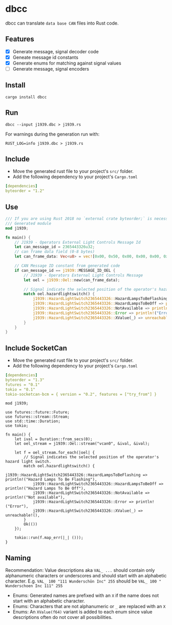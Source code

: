 # dbcc
dbcc can translate `data base CAN` files into Rust code.

## Features
- [x] Generate message, signal decoder code
- [x] Geneate message id constants
- [x] Generate enums for matching against signal values
- [ ] Generate message, signal encoders

## Install
```
cargo install dbcc
```

## Run
```
dbcc --input j1939.dbc > j1939.rs
```

For warnings during the generation run with:

```
RUST_LOG=info j1939.dbc > j1939.rs
```

## Include
- Move the generated rust file to your project's `src/` folder.
- Add the following dependency to your project's `Cargo.toml`
```YAML
[dependencies]
byteorder = "1.2"
```

## Use
```Rust
/// If you are using Rust 2018 no `external crate byteorder;` is necessary
/// Generated module
mod j1939;

fn main() {
    // J1939 - Operators External Light Controls Message Id
    let can_message_id = 2365443326u32;
    // can frame data field (0-8 bytes)
    let can_frame_data: Vec<u8> = vec![0x00, 0x50, 0x00, 0x00, 0x00, 0x00, 0x00, 0x00];

    // CAN Message ID constant from generated code
    if can_message_id == j1939::MESSAGE_ID_OEL {
        // J1939 - Operators External Light Controls Message
        let oel = j1939::Oel::new(can_frame_data);

        // Signal indicate the selected position of the operator's hazard light switch.
        match oel.hazardlightswitch() {
            j1939::HazardLightSwitch2365443326::HazardLampsToBeFlashing => println!("Hazard Lamps To Be Flashing"),
            j1939::HazardLightSwitch2365443326::HazardLampsToBeOff => println!("Hazard Lamps To Be Off"),
            j1939::HazardLightSwitch2365443326::NotAvailable => println!("Not available"),
            j1939::HazardLightSwitch2365443326::Error => println!("Error"),
            j1939::HazardLightSwitch2365443326::XValue(_) => unreachable!(),
        }
    }
}
```

## Include SocketCan
- Move the generated rust file to your project's `src/` folder.
- Add the following dependency to your project's `Cargo.toml`
```YAML
[dependencies]
byteorder = "1.3"
futures = "0.1"
tokio = "0.1"
tokio-socketcan-bcm = { version = "0.2", features = ["try_from"] }
```

```
mod j1939;

use futures::future::Future;
use futures::stream::Stream;
use std::time::Duration;
use tokio;

fn main() {
    let ival = Duration::from_secs(0);
    let oel_stream = j1939::Oel::stream("vcan0", &ival, &ival);

    let f = oel_stream.for_each(|oel| {
        // Signal indicates the selected position of the operator's hazard light switch.
        match oel.hazardlightswitch() {
            j1939::HazardLightSwitch2365443326::HazardLampsToBeFlashing => println!("Hazard Lamps To Be Flashing"),
            j1939::HazardLightSwitch2365443326::HazardLampsToBeOff => println!("Hazard Lamps To Be Off"),
            j1939::HazardLightSwitch2365443326::NotAvailable => println!("Not available"),
            j1939::HazardLightSwitch2365443326::Error => println!("Error"),
            j1939::HazardLightSwitch2365443326::XValue(_) => unreachable!(),
        }
        Ok(())
    });

    tokio::run(f.map_err(|_| ()));
}
```

## Naming
Recommendation: Value descriptions aka `VAL_ ...` should contain only
alphanumeric characters or underscores and should start with an alphabetic character.
E.g. `VAL_ 100 "111 Wunderschön Inc" 255` should be `VAL_ 100 " Wunderschoen Inc 111" 255`

- Enums: Generated names are prefixed with an `X` if the name does not start with an alphabetic character.
- Enums: Characters that are not alphanumeric or `_` are replaced with an `X`
- Enums: An `XValue(f64)` variant is added to each enum since value descriptions often do not cover all possibilities.